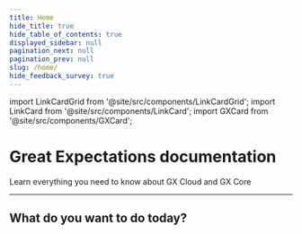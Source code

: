```yaml
---
title: Home
hide_title: true
hide_table_of_contents: true
displayed_sidebar: null
pagination_next: null
pagination_prev: null
slug: /home/
hide_feedback_survey: true
---
```


import LinkCardGrid from '@site/src/components/LinkCardGrid';
import LinkCard from '@site/src/components/LinkCard';
import GXCard from '@site/src/components/GXCard';

# Great Expectations documentation

<p className="DocItem__header-description">Learn everything you need to know about GX Cloud and GX Core</p>

---

<GXCard />

## What do you want to do today?

<LinkCardGrid>
  <LinkCard topIcon label="Get started with GX Cloud" description="Our fully-managed SaaS solution that simplifies deployment, scaling, and collaboration." to="/cloud/" icon="/img/gx_cloud_storage.svg" />

  <LinkCard topIcon label="Get started with GX Core" description="Get started with the Great Expectations Python library." to="/core/introduction/" icon="/img/oss_icon.svg" />

  <LinkCard topIcon label="Learn about GX features" description="Use tutorials and conceptual topics to learn more about GX features and functionality." to="/reference/learn" icon="/img/overview_icon.svg" />

  <LinkCard topIcon label="Reference the GX Core Python API" description="View Python API reference for GX Core classes and methods." to="/reference" icon="/img/api_icon.svg" />

</LinkCardGrid>
